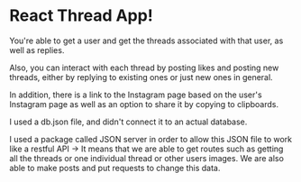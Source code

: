 # React Thread App!

You're able to get a user and get the threads associated with that user, as well as replies.

Also, you can interact with each thread by posting likes and posting new threads, either by replying to existing ones or just new ones in general.

In addition, there is a link to the Instagram page based on the user's Instagram page as well as an option to share it by copying to clipboards.

I used a db.json file, and didn't connect it to an actual database.

I used a package called JSON server in order to allow this JSON file to work like a restful API
->
It means that we are able to get routes such as getting all the threads or one individual thread or other users images.
We are also able to make posts and put requests to change this data.



